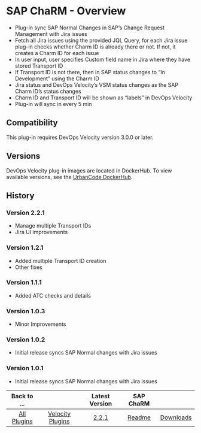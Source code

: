 
# SAP ChaRM - Overview

- Plug-in sync SAP Normal Changes in SAP’s Change Request Management with Jira issues
- Fetch all Jira issues using the provided JQL Query, for each Jira issue plug-in checks whether Charm ID is already there or not. If not, it creates a Charm ID for each issue 
- In user input, user specifies Custom field name in Jira where they have stored Transport ID 
- If Transport ID is not there, then in SAP status changes to “In Development” using the Charm ID
- Jira status and DevOps Velocity’s VSM status changes as the SAP Charm ID’s status changes 
- Charm ID and Transport ID will be shown as “labels” in DevOps Velocity
- Plug-in will sync in every 5 min


## Compatibility

This plug-in requires DevOps Velocity version 3.0.0 or later.

## Versions

DevOps Velocity plug-in images are located in DockerHub. To view available versions, see the [UrbanCode
DockerHub](https://hub.docker.com/r/urbancode/ucv-ext-sap-charm/tags).

## History

### Version 2.2.1

- Manage multiple Transport IDs
- Jira UI improvements

### Version 1.2.1

- Added multiple Transport ID creation
- Other fixes

### Version 1.1.1

- Added ATC checks and details

### Version 1.0.3

- Minor Improvements

### Version 1.0.2

- Initial release syncs SAP Normal changes with Jira issues

### Version 1.0.1

- Initial release syncs SAP Normal changes with Jira issues

|Back to ...||Latest Version|SAP ChaRM ||
| :---: | :---: | :---: | :---: | :---: | 
|[All Plugins](../../index.md)|[Velocity Plugins](../README.md)|[2.2.1](https://raw.githubusercontent.com/UrbanCode/IBM-UCV-PLUGINS/main/files/ucv-ext-sap-charm/ucv-ext-sap-charm:1.0.1.tar.7z.001)|[Readme](README.md)|[Downloads](downloads.md)|

